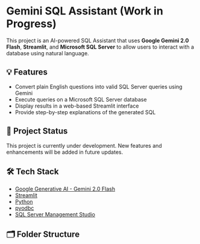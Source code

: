 # Gemini SQL Assistant (Work in Progress)

This project is an AI-powered SQL Assistant that uses **Google Gemini 2.0 Flash**, **Streamlit**, and **Microsoft SQL Server** to allow users to interact with a database using natural language.

## 💡 Features

- Convert plain English questions into valid SQL Server queries using Gemini
- Execute queries on a Microsoft SQL Server database
- Display results in a web-based Streamlit interface
- Provide step-by-step explanations of the generated SQL

## 🚧 Project Status

This project is currently under development. New features and enhancements will be added in future updates.


## 🛠️ Tech Stack

- [Google Generative AI - Gemini 2.0 Flash](https://ai.google.dev/)
- [Streamlit](https://streamlit.io/)
- [Python](https://www.python.org/)
- [pyodbc](https://pypi.org/project/pyodbc/)
- [SQL Server Management Studio](https://learn.microsoft.com/en-us/sql/ssms/)

## 🗂️ Folder Structure

